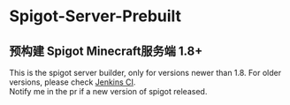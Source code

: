 # Spigot-Server-Prebuilt 
## 预构建 Spigot Minecraft服务端 1.8+
This is the spigot server builder, only for versions newer than 1.8. For older versions, please check [Jenkins CI](https://ci.md-5.net/job/Spigot/).  
Notify me in the pr if a new version of spigot released.